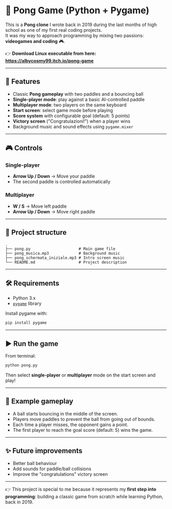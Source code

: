 # 🏓 Pong Game (Python + Pygame)

This is a **Pong clone** I wrote back in 2019 during the last months of high school as one of my first real coding projects.  
It was my way to approach programming by mixing two passions: **videogames and coding** 🎮.

👉 **Download Linux executable from here: https://albycosmy99.itch.io/pong-game**  

---

## 🚀 Features

- Classic **Pong gameplay** with two paddles and a bouncing ball  
- **Single-player mode**: play against a basic AI-controlled paddle  
- **Multiplayer mode**: two players on the same keyboard  
- **Start screen**: select game mode before playing  
- **Score system** with configurable goal (default: 5 points)  
- **Victory screen** ("Congratulazioni!") when a player wins  
- Background music and sound effects using `pygame.mixer`

---

## 🎮 Controls

### Single-player
- **Arrow Up / Down** → Move your paddle  
- The second paddle is controlled automatically

### Multiplayer
- **W / S** → Move left paddle  
- **Arrow Up / Down** → Move right paddle  

---

## 📂 Project structure

```
.
├── pong.py                     # Main game file
├── pong_musica.mp3             # Background music
├── pong_schermata_iniziale.mp3 # Intro screen music
└── README.md                   # Project description
```

---

## 🛠️ Requirements

- Python 3.x  
- [`pygame`](https://www.pygame.org/news) library  

Install pygame with:

```bash
pip install pygame
```

---

## ▶️ Run the game

From terminal:

```bash
python pong.py
```

Then select **single-player** or **multiplayer** mode on the start screen and play!

---

## 📖 Example gameplay

- A ball starts bouncing in the middle of the screen.  
- Players move paddles to prevent the ball from going out of bounds.  
- Each time a player misses, the opponent gains a point.  
- The first player to reach the goal score (default: 5) wins the game.  

---

## ✨ Future improvements

- Better ball behaviour 
- Add sounds for paddle/ball collisions  
- Improve the "congratulations" victory screen   

---

👉 This project is special to me because it represents my **first step into programming**: building a classic game from scratch while learning Python, back in 2019.
